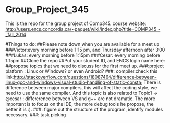 Group_Project_345
=================

This is the repo for the group project of Comp345.
course website: http://users.encs.concordia.ca/~paquet/wiki/index.php?title=COMP345_-_fall_2014

#Things to do:
##Please note down when you are available for a meet up
###Victor:every morning before 1:15 pm, and Thursday afternoon after 3:00
###Lukas: every morning before 1:15pm
###Cesar: every morning before 1:15pm
##Clone the repo
##Put your student ID, and ENCS login name here:
##propose topics that we need to discuss for the first meet up.
###:project platform : Linux or Windows? or even Android?
###: compiler:check this link:http://stackoverflow.com/questions/18087464/difference-between-linux-gcc-and-windows-visual-studio-handling-of-static-consta; There is difference between major compilers, this will affect the coding style, we need to use the same compiler. And this topic is also related to Topic1
-> @cesar : differerence between VS and g++ are not dramatic. The more important is to focus on the IDE, the more debug tools he propose, the better it is :).
###: figure out the structure of the program, identify  modules necessary.
###: task picking


